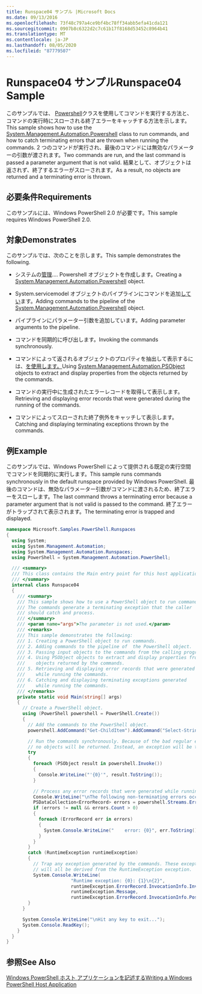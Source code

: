 ```yaml
---
title: Runspace04 サンプル |Microsoft Docs
ms.date: 09/13/2016
ms.openlocfilehash: 73f48c797a4ce9bf4bc78ff34abb5efa41cda121
ms.sourcegitcommit: 0907b8c6322d2c7c61b17f8168d53452c8964b41
ms.translationtype: MT
ms.contentlocale: ja-JP
ms.lasthandoff: 08/05/2020
ms.locfileid: "87779507"
---
```

# <a name="runspace04-sample"></a><span data-ttu-id="159f2-102">Runspace04 サンプル</span><span class="sxs-lookup"><span data-stu-id="159f2-102">Runspace04 Sample</span></span>

<span data-ttu-id="159f2-103">このサンプルでは、 [Powershell](/dotnet/api/system.management.automation.powershell)クラスを使用してコマンドを実行する方法と、コマンドの実行時にスローされる終了エラーをキャッチする方法を示します。</span><span class="sxs-lookup"><span data-stu-id="159f2-103">This sample shows how to use the [System.Management.Automation.Powershell](/dotnet/api/system.management.automation.powershell) class to run commands, and how to catch terminating errors that are thrown when running the commands.</span></span> <span data-ttu-id="159f2-104">2 つのコマンドが実行され、最後のコマンドには無効なパラメーターの引数が渡されます。</span><span class="sxs-lookup"><span data-stu-id="159f2-104">Two commands are run, and the last command is passed a parameter argument that is not valid.</span></span> <span data-ttu-id="159f2-105">結果として、オブジェクトは返されず、終了するエラーがスローされます。</span><span class="sxs-lookup"><span data-stu-id="159f2-105">As a result, no objects are returned and a terminating error is thrown.</span></span>

## <a name="requirements"></a><span data-ttu-id="159f2-106">必要条件</span><span class="sxs-lookup"><span data-stu-id="159f2-106">Requirements</span></span>

<span data-ttu-id="159f2-107">このサンプルには、Windows PowerShell 2.0 が必要です。</span><span class="sxs-lookup"><span data-stu-id="159f2-107">This sample requires Windows PowerShell 2.0.</span></span>

## <a name="demonstrates"></a><span data-ttu-id="159f2-108">対象</span><span class="sxs-lookup"><span data-stu-id="159f2-108">Demonstrates</span></span>

<span data-ttu-id="159f2-109">このサンプルでは、次のことを示します。</span><span class="sxs-lookup"><span data-stu-id="159f2-109">This sample demonstrates the following.</span></span>

- <span data-ttu-id="159f2-110">システムの[管理](/dotnet/api/system.management.automation.powershell).... Powershell オブジェクトを作成します。</span><span class="sxs-lookup"><span data-stu-id="159f2-110">Creating a [System.Management.Automation.Powershell](/dotnet/api/system.management.automation.powershell) object.</span></span>

- <span data-ttu-id="159f2-111">System.servicemodel オブジェクトのパイプラインにコマンドを追加[してい](/dotnet/api/system.management.automation.powershell)ます。</span><span class="sxs-lookup"><span data-stu-id="159f2-111">Adding commands to the pipeline of the [System.Management.Automation.Powershell](/dotnet/api/system.management.automation.powershell) object.</span></span>

- <span data-ttu-id="159f2-112">パイプラインにパラメーター引数を追加しています。</span><span class="sxs-lookup"><span data-stu-id="159f2-112">Adding parameter arguments to the pipeline.</span></span>

- <span data-ttu-id="159f2-113">コマンドを同期的に呼び出します。</span><span class="sxs-lookup"><span data-stu-id="159f2-113">Invoking the commands synchronously.</span></span>

- <span data-ttu-id="159f2-114">コマンドによって返されるオブジェクトのプロパティを抽出して表示するには、[を使用します。](/dotnet/api/System.Management.Automation.PSObject)</span><span class="sxs-lookup"><span data-stu-id="159f2-114">Using [System.Management.Automation.PSObject](/dotnet/api/System.Management.Automation.PSObject) objects to extract and display properties from the objects returned by the commands.</span></span>

- <span data-ttu-id="159f2-115">コマンドの実行中に生成されたエラーレコードを取得して表示します。</span><span class="sxs-lookup"><span data-stu-id="159f2-115">Retrieving and displaying error records that were generated during the running of the commands.</span></span>

- <span data-ttu-id="159f2-116">コマンドによってスローされた終了例外をキャッチして表示します。</span><span class="sxs-lookup"><span data-stu-id="159f2-116">Catching and displaying terminating exceptions thrown by the commands.</span></span>

## <a name="example"></a><span data-ttu-id="159f2-117">例</span><span class="sxs-lookup"><span data-stu-id="159f2-117">Example</span></span>

<span data-ttu-id="159f2-118">このサンプルでは、Windows PowerShell によって提供される既定の実行空間でコマンドを同期的に実行します。</span><span class="sxs-lookup"><span data-stu-id="159f2-118">This sample runs commands synchronously in the default runspace provided by Windows PowerShell.</span></span> <span data-ttu-id="159f2-119">最後のコマンドは、無効なパラメーター引数がコマンドに渡されるため、終了エラーをスローします。</span><span class="sxs-lookup"><span data-stu-id="159f2-119">The last command throws a terminating error because a parameter argument that is not valid is passed to the command.</span></span> <span data-ttu-id="159f2-120">終了エラーがトラップされて表示されます。</span><span class="sxs-lookup"><span data-stu-id="159f2-120">The terminating error is trapped and displayed.</span></span>

```csharp
namespace Microsoft.Samples.PowerShell.Runspaces
{
  using System;
  using System.Management.Automation;
  using System.Management.Automation.Runspaces;
  using PowerShell = System.Management.Automation.PowerShell;

  /// <summary>
  /// This class contains the Main entry point for this host application.
  /// </summary>
  internal class Runspace04
  {
    /// <summary>
    /// This sample shows how to use a PowerShell object to run commands.
    /// The commands generate a terminating exception that the caller
    /// should catch and process.
    /// </summary>
    /// <param name="args">The parameter is not used.</param>
    /// <remarks>
    /// This sample demonstrates the following:
    /// 1. Creating a PowerShell object to run commands.
    /// 2. Adding commands to the pipeline of  the PowerShell object.
    /// 3. Passing input objects to the commands from the calling program.
    /// 4. Using PSObject objects to extract and display properties from the
    ///    objects returned by the commands.
    /// 5. Retrieving and displaying error records that were generated
    ///    while running the commands.
    /// 6. Catching and displaying terminating exceptions generated
    ///    while running the commands.
    /// </remarks>
    private static void Main(string[] args)
    {
      // Create a PowerShell object.
      using (PowerShell powershell = PowerShell.Create())
      {
        // Add the commands to the PowerShell object.
        powershell.AddCommand("Get-ChildItem").AddCommand("Select-String").AddArgument("*");

        // Run the commands synchronously. Because of the bad regular expression,
        // no objects will be returned. Instead, an exception will be thrown.
        try
        {
          foreach (PSObject result in powershell.Invoke())
          {
            Console.WriteLine("'{0}'", result.ToString());
          }

          // Process any error records that were generated while running the commands.
          Console.WriteLine("\nThe following non-terminating errors occurred:\n");
          PSDataCollection<ErrorRecord> errors = powershell.Streams.Error;
          if (errors != null && errors.Count > 0)
          {
            foreach (ErrorRecord err in errors)
            {
              System.Console.WriteLine("    error: {0}", err.ToString());
            }
          }
        }
        catch (RuntimeException runtimeException)
        {
          // Trap any exception generated by the commands. These exceptions
          // will all be derived from the RuntimeException exception.
          System.Console.WriteLine(
                        "Runtime exception: {0}: {1}\n{2}",
                        runtimeException.ErrorRecord.InvocationInfo.InvocationName,
                        runtimeException.Message,
                        runtimeException.ErrorRecord.InvocationInfo.PositionMessage);
        }
      }

      System.Console.WriteLine("\nHit any key to exit...");
      System.Console.ReadKey();
    }
  }
}
```

## <a name="see-also"></a><span data-ttu-id="159f2-121">参照</span><span class="sxs-lookup"><span data-stu-id="159f2-121">See Also</span></span>

[<span data-ttu-id="159f2-122">Windows PowerShell ホスト アプリケーションを記述する</span><span class="sxs-lookup"><span data-stu-id="159f2-122">Writing a Windows PowerShell Host Application</span></span>](./writing-a-windows-powershell-host-application.md)
